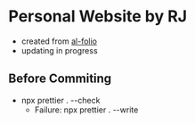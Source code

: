 # Personal Website by RJ

- created from [al-folio](https://github.com/alshedivat/al-folio)
- updating in progress

## Before Commiting

- npx prettier . --check
  - Failure: npx prettier . --write
